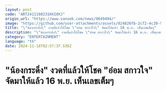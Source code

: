```yaml
---
layout: post
code: "ART2411160231HXI0XJ"
origin_url: "https://www.sanook.com/news/9649494/"
image: "https://github.com/user-attachments/assets/824826fb-2c72-4c39-97aa-3ab7e1526a02"
title: "\"น้องกระดิ่ง\" งวดที่แล้วให้โชค \"อ๋อม สกาวใจ\" จัดมาให้แล้ว 16 พ.ย. เห็นเลขเต็มๆ"
description: "\"น้องกระดิ่ง\" งวดที่แล้วให้โชค \"อ๋อม สกาวใจ\" จัดมาให้แล้ว 16 พ.ย. เห็นเลขเต็มๆ"
category: "ENTERTAINMENT"
language: "th"
date: 2024-11-16T02:57:37.536Z
---
```


# "น้องกระดิ่ง" งวดที่แล้วให้โชค "อ๋อม สกาวใจ" จัดมาให้แล้ว 16 พ.ย. เห็นเลขเต็มๆ